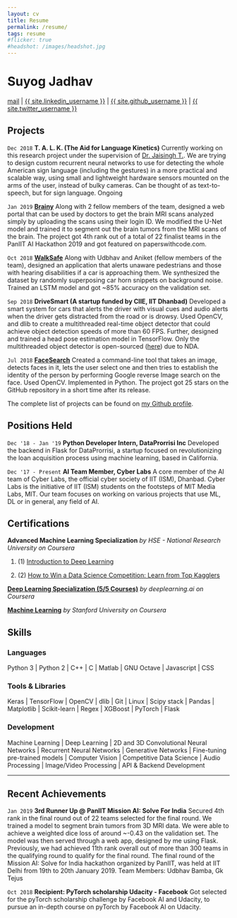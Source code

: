 ```yaml
---
layout: cv
title: Resume
permalink: /resume/
tags: resume
#flicker: true
#headshot: /images/headshot.jpg
---
```


# Suyog Jadhav
<div id="webaddress">
<i class="fa fa-envelope"></i> <a href="mailto:suyog.17je002775@ece.ism.ac.in">mail</a>
|
<i class="fa fa-linkedin"></i> <a href="https://linkedin.com/{{ site.linkedin_username }}">{{ site.linkedin_username }}</a>
|
<i class="fa fa-github"></i> <a href="https://github.com/{{ site.github_username }}">{{ site.github_username }}</a>
|
<i class="fa fa-twitter"></i> <a href="https://twitter.com/{{ site.twitter_username }}">{{ site.twitter_username }}</a>
</div>

## Projects

`Dec 2018`
__T. A. L. K. (The Aid for Language Kinetics)__ Currently working on this research project under the supervision of [Dr. Jaisingh T.](https://www.researchgate.net/profile/Jaisingh_Thangaraj). We are trying to design custom recurrent neural networks to use for detecting the whole American sign language (including the gestures) in a more practical and scalable way, using small and lightweight hardware sensors mounted on the arms of the user, instead of bulky cameras. Can be thought of as text-to-speech, but for sign language. Ongoing

`Jan 2019`
__[Brainy](https://github.com/IAmSuyogJadhav/Brainy/)__ Along with 2 fellow members of the team, designed a web portal that can be used by doctors to get the brain MRI scans analyzed simply by uploading the scans using their login ID. We modified the U-Net model and trained it to segment out the brain tumors from the MRI scans of the brain. The project got 4th rank out of a total of 22 finalist teams in the PanIIT AI Hackathon 2019 and got featured on paperswithcode.com.

`Oct 2018`
__[WalkSafe](https://github.com/IAmSuyogJadhav/WalkSafe)__ Along with Udbhav and Aniket (fellow members of the team), designed an application that alerts unaware pedestrians and those with hearing disabilities if a car is approaching them. We synthesized the dataset by randomly superposing car horn snippets on background noise. Trained an LSTM model and got ~85% accuracy on the validation set.

`Sep 2018`
__DriveSmart (A startup funded by CIIE, IIT Dhanbad)__ Developed a smart system for cars that alerts the driver with visual cues and audio alerts when the driver gets distracted from the road or is drowsy. Used OpenCV, and dlib to create a multithreaded real-time object detector that could achieve object detection speeds of more than 60 FPS. Further, designed and trained a head pose estimation model in TensorFlow. Only the multithreaded object detector is open-sourced ([here](https://github.com/IAmSuyogJadhav/Lightning-Fast-Object-Detector)) due to NDA.

`Jul 2018`
__[FaceSearch](https://www.github.com/IAmSuyogJadhav/FaceSearch)__ Created a command-line tool that takes an image, detects faces in it, lets the user select one and then tries to establish the identity of the person by performing Google reverse Image search on the face. Used OpenCV. Implemented in Python. The project got 25 stars on the GitHub repository in a short time after its release.

The complete list of projects can be found on [my Github profile](https://github.com/IAmSuyogJadhav).

## Positions Held

`Dec '18 - Jan '19`
__Python Developer Intern, DataProrrisi Inc__ Developed the backend in Flask for DataProrrisi, a startup focused on revolutionizing the loan acquisition process using machine learning, based in California.

`Dec '17 - Present`
__AI Team Member, Cyber Labs__ A core member of the AI team of Cyber Labs, the official cyber society of IIT (ISM), Dhanbad. Cyber Labs is the initiative of IIT (ISM) students on the footsteps of MIT Media Labs, MIT. Our team focuses on working on various projects that use ML, DL or in general, any field of AI.

## Certifications

__Advanced Machine Learning Specialization__
_by HSE - National Research University on Coursera_

  1. (1) [Introduction to Deep Learning](https://www.coursera.org/account/accomplishments/verify/32SDG3EQFHNQ)

  2. (2) [How to Win a Data Science Competition: Learn from Top Kagglers](https://www.coursera.org/account/accomplishments/verify/897TKTQY9QCH)

__[Deep Learning Specialization (5/5 Courses)](https://www.coursera.org/account/accomplishments/specialization/certificate/LUB5A3JNJKHC)__
_by deeplearning.ai on Coursera_

__[Machine Learning](https://www.coursera.org/account/accomplishments/verify/PKVYKUTJCGFN)__
_by Stanford University on Coursera_

## Skills

### Languages
Python 3 | Python 2 | C++ | C | Matlab | GNU Octave | Javascript | CSS

### Tools & Libraries
Keras | TensorFlow | OpenCV | dlib | Git | Linux | Scipy stack | Pandas | Matplotlib | Scikit-learn | Regex | XGBoost | PyTorch | Flask

### Development
Machine Learning | Deep Learning | 2D and 3D Convolutional Neural Networks | Recurrent Neural Networks | Generative Networks | Fine-tuning pre-trained models | Computer Vision | Competitive Data Science | Audio Processing | Image/Video Processing | API & Backend Development

---
## Recent Achievements

`Jan 2019`
__3rd Runner Up @ PanIIT Mission AI: Solve For India__ Secured 4th rank in the final round out of 22 teams selected for the final round. We trained a model to segment brain tumors from 3D MRI data. We were able to achieve a weighted dice loss of around ~-0.43 on the validation set. The model was then served through a web app, designed by me using Flask. Previously, we had achieved 11th rank overall out of more than 300 teams in the qualifying round to qualify for the final round. The final round of the Mission AI: Solve for India hackathon organized by PanIIT, was held at IIT Delhi from 19th to 20th January 2019.
Team Members: Udbhav Bamba, Gk Tejus

`Oct 2018`
__Recipient: PyTorch scholarship Udacity - Facebook__ Got selected for the pyTorch scholarship challenge by Facebook AI and Udacity, to pursue an in-depth course on pyTorch by Facebook AI on Udacity.
